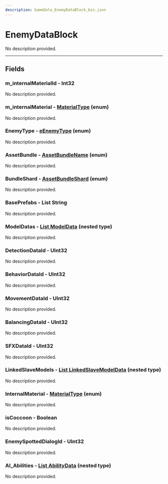 ```yaml
---
description: GameData_EnemyDataBlock_bin.json
---
```


# EnemyDataBlock

No description provided.

***

## Fields

### m_internalMaterialId - Int32

No description provided.

### m_internalMaterial - [MaterialType](../enum-types.md#materialtype) (enum)

No description provided.

### EnemyType - [eEnemyType](../enum-types.md#eenemytype) (enum)

No description provided.

### AssetBundle - [AssetBundleName](../enum-types.md#assetbundlename) (enum)

No description provided.

### BundleShard - [AssetBundleShard](../enum-types.md#assetbundleshard) (enum)

No description provided.

### BasePrefabs - List String

No description provided.

### ModelDatas - [List ModelData](../nested-types/modeldata.md) (nested type)

No description provided.

### DetectionDataId - UInt32

No description provided.

### BehaviorDataId - UInt32

No description provided.

### MovementDataId - UInt32

No description provided.

### BalancingDataId - UInt32

No description provided.

### SFXDataId - UInt32

No description provided.

### LinkedSlaveModels - [List LinkedSlaveModelData](../nested-types/linkedslavemodeldata.md) (nested type)

No description provided.

### InternalMaterial - [MaterialType](../enum-types.md#materialtype) (enum)

No description provided.

### isCoccoon - Boolean

No description provided.

### EnemySpottedDialogId - UInt32

No description provided.

### AI_Abilities - [List AbilityData](../nested-types/abilitydata.md) (nested type)

No description provided.
